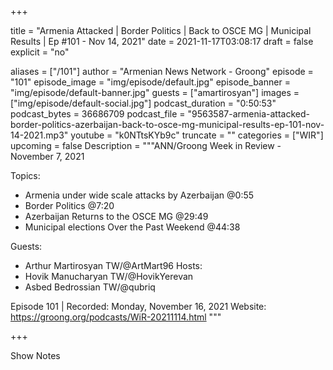 
+++

title = "Armenia Attacked | Border Politics | Back to OSCE MG | Municipal Results | Ep #101 - Nov 14, 2021"
date = 2021-11-17T03:08:17
draft = false
explicit = "no"

aliases = ["/101"]
author = "Armenian News Network - Groong"
episode = "101"
episode_image = "img/episode/default.jpg"
episode_banner = "img/episode/default-banner.jpg"
guests = ["amartirosyan"]
images = ["img/episode/default-social.jpg"]
podcast_duration = "0:50:53"
podcast_bytes = 36686709
podcast_file = "9563587-armenia-attacked-border-politics-azerbaijan-back-to-osce-mg-municipal-results-ep-101-nov-14-2021.mp3"
youtube = "k0NTtsKYb9c"
truncate = ""
categories = ["WIR"]
upcoming = false
Description = """ANN/Groong Week in Review - November 7, 2021

Topics:
* Armenia under wide scale attacks by Azerbaijan @0:55
* Border Politics @7:20
* Azerbaijan Returns to the OSCE MG @29:49
* Municipal elections Over the Past Weekend @44:38

Guests:
* Arthur Martirosyan TW/@ArtMart96
Hosts:
* Hovik Manucharyan TW/@HovikYerevan
* Asbed Bedrossian TW/@qubriq


Episode 101 | Recorded: Monday, November 16, 2021
Website: https://groong.org/podcasts/WiR-20211114.html
"""

+++

Show Notes

